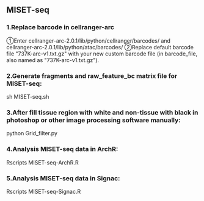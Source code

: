 ## MISET-seq
### 1.Replace barcode in cellranger-arc
①Enter cellranger-arc-2.0.1/lib/python/cellranger/barcodes/ and cellranger-arc-2.0.1/lib/python/atac/barcodes/
②Replace default barcode file "737K-arc-v1.txt.gz" with your new custom barcode file (in barcode_file, also named as "737K-arc-v1.txt.gz").

### 2.Generate fragments and raw_feature_bc matrix file for MISET-seq:
sh MISET-seq.sh

### 3.After fill tissue region with white and non-tissue with black in photoshop or other image processing software manually:
python Grid_filter.py

### 4.Analysis MISET-seq data in ArchR:
Rscripts MISET-seq-ArchR.R

### 5.Analysis MISET-seq data in Signac:
Rscripts MISET-seq-Signac.R
